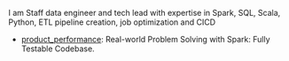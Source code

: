I am Staff data engineer and tech lead with expertise in Spark, SQL, Scala, Python, ETL pipeline creation, job optimization and CICD

- [product_performance](https://github.com/amitpoorab/product_performance): Real-world Problem Solving with Spark: Fully Testable Codebase.

<!--
**amitpoorab/amitpoorab** is a ✨ _special_ ✨ repository because its `README.md` (this file) appears on your GitHub profile.

Here are some ideas to get you started:

- 🔭 I’m currently working on ...
- 🌱 I’m currently learning ...
- 👯 I’m looking to collaborate on ...
- 🤔 I’m looking for help with ...
- 💬 Ask me about ...
- 📫 How to reach me: ...
- 😄 Pronouns: ...
- ⚡ Fun fact: ...
